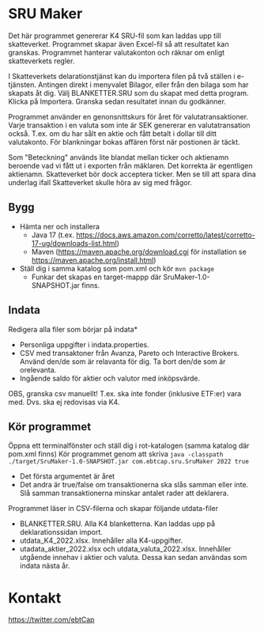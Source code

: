 # SRU Maker

Det här programmet genererar K4 SRU-fil som kan laddas upp till skatteverket. Programmet skapar även  Excel-fil så att resultatet kan granskas.
Programmet hanterar valutakonton och räknar om enligt skatteverkets regler. 

I Skatteverkets delarationstjänst kan du importera filen på två ställen i e-tjänsten. Antingen direkt i menyvalet Bilagor, eller från den bilaga som har skapats åt dig. Välj BLANKETTER.SRU som du skapat med detta program. Klicka på Importera. Granska sedan resultatet innan du godkänner.

Programmet använder en genonsnittskurs för året för valutatransaktioner. Varje transaktion i en valuta som inte är SEK genererar en valutatransation också. T.ex. om du har sålt en aktie och fått betalt i dollar till ditt valutakonto. För blankningar bokas affären först när postionen är täckt.

Som "Beteckning" används lite blandat mellan ticker och aktienamn beroende vad vi fått ut i exporten från mäklaren. Det korrekta är egentligen aktienamn. Skatteverket bör dock acceptera ticker. Men se till att spara dina underlag ifall Skatteverket skulle höra av sig med frågor.

## Bygg
- Hämta ner och installera
  - Java 17 (t.ex. https://docs.aws.amazon.com/corretto/latest/corretto-17-ug/downloads-list.html)
  - Maven (https://maven.apache.org/download.cgi för installation se https://maven.apache.org/install.html)
- Ställ dig i samma katalog som pom.xml och kör  ```mvn package```
  - Funkar det skapas en target-mappp där SruMaker-1.0-SNAPSHOT.jar finns.


## Indata
Redigera alla filer som börjar på indata*
- Personliga uppgifter i indata.properties.
- CSV med transaktoner från Avanza, Pareto och Interactive Brokers. Använd den/de som är relavanta för dig. Ta bort den/de som är orelevanta.
- Ingående saldo för aktier och valutor med inköpsvärde.

OBS, granska csv manuellt! T.ex. ska inte fonder (inklusive ETF:er) vara med. Dvs. ska ej redovisas via K4.

## Kör programmet
Öppna ett terminalfönster och ställ dig i rot-katalogen (samma katalog där pom.xml finns)
Kör programmet genom att skriva  ``` java -classpath ./target/SruMaker-1.0-SNAPSHOT.jar com.ebtcap.sru.SruMaker 2022 true ```
- Det första argumentet är året
- Det andra är true/false om transaktionerna ska slås samman eller inte. Slå samman transaktionerna minskar antalet rader att deklarera.

Programmet läser in CSV-filerna och skapar följande utdata-filer
- BLANKETTER.SRU. Alla K4 blanketterna. Kan laddas upp på deklarationssidan import.
- utdata_K4_2022.xlsx. Innehåller alla K4-uppgifter.
- utadata_aktier_2022.xlsx och utdata_valuta_2022.xlsx. Innehåller utgående innehav i aktier och valuta. Dessa kan sedan användas som indata nästa år.


# Kontakt
https://twitter.com/ebtCap
